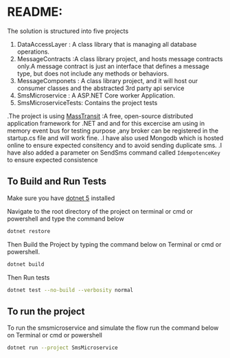 
# README:
The solution is structured into five projects
1. DataAccessLayer :  A class library that is managing all database operations.
2. MessageContracts :A class library project, and hosts message contracts only.A message contract is just an interface that defines a message type, but does not include any methods or behaviors.
3. MessageComponets : A class library project, and it will host our consumer classes and the abstracted 3rd party api service
4. SmsMicroservice :  A ASP.NET Core worker Application.
5. SmsMicroserviceTests: Contains the project tests

.The project is using [MassTransit](https://masstransit-project.com/) :A free, open-source distributed application framework for .NET and and for this excercise am using in memory event bus for testing purpose ,any broker can be registered in the startup.cs file and will work fine.
.I have also used Mongodb which is hosted online to ensure expected consitency  and to avoid sending duplicate sms.
.I have  also added a parameter on SendSms command called ```IdempotenceKey``` to ensure expected consistence


## To Build and Run Tests
Make sure you have [dotnet 5](https://dotnet.microsoft.com/download) installed

Navigate to the root directory of the project on terminal or cmd or powershell and type the command below

```sh
dotnet restore
```

Then Build the Project by typing the command below  on Terminal or cmd or powershell.

```sh
dotnet build
```
Then Run tests
```sh
dotnet test --no-build --verbosity normal
```
## To run the project

To run the smsmicroservice and simulate the flow  run the  command below on Terminal or cmd or powershell
```sh
dotnet run --project SmsMicroservice

